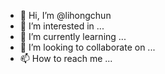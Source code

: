 - 👋 Hi, I’m @lihongchun
- 👀 I’m interested in ...
- 🌱 I’m currently learning ...
- 💞️ I’m looking to collaborate on ...
- 📫 How to reach me ...

<!---
lihongchun/lihongchun is a ✨ special ✨ repository because its `README.md` (this file) appears on your GitHub profile.
You can click the Preview link to take a look at your changes.
--->
